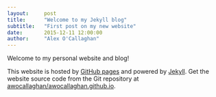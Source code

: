 ```yaml
---
layout:     post
title:      "Welcome to my Jekyll blog"
subtitle:   "First post on my new website"
date:       2015-12-11 12:00:00
author:     "Alex O'Callaghan"
---
```

Welcome to my personal website and blog!

This website is hosted by [GitHub pages](https://pages.github.com/) and powered by [Jekyll](https://jekyllrb.com/). Get the website source code from the Git repository at [awocallaghan/awocallaghan.github.io](https://github.com/awocallaghan/awocallaghan.github.io).
